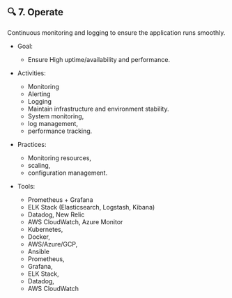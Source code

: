 ## 🔍 7. Operate
Continuous monitoring and logging to ensure the application runs smoothly.

- Goal:
  - Ensure High uptime/availability and performance.

- Activities:
  - Monitoring
  - Alerting
  - Logging
  - Maintain infrastructure and environment stability.
  - System monitoring,
  - log management,
  - performance tracking.

- Practices:
  - Monitoring resources,
  - scaling,
  - configuration management.

- Tools:
  - Prometheus + Grafana
  - ELK Stack (Elasticsearch, Logstash, Kibana)
  - Datadog, New Relic
  - AWS CloudWatch, Azure Monitor
  - Kubernetes,
  - Docker,
  - AWS/Azure/GCP,
  - Ansible
  - Prometheus,
  - Grafana,
  - ELK Stack,
  - Datadog,
  - AWS CloudWatch
